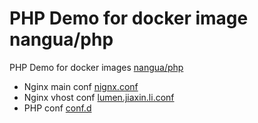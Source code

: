 # PHP Demo for docker image nangua/php

PHP Demo for docker images [nangua/php](https://hub.docker.com/_/php/)

+ Nginx main conf [nignx.conf](https://github.com/nangua/nangua/blob/master/docker.d/nginx/nginx.conf)
+ Nginx vhost conf [lumen.jiaxin.li.conf](https://github.com/nangua/nangua/blob/master/docker.d/nginx/conf.d/lumen.jiaxin.li.conf)
+ PHP conf [conf.d](https://github.com/nangua/nangua/tree/master/docker.d/php/conf.d)
